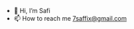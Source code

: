 - 👋 Hi, I’m Safi
- 📫 How to reach me 7saffix@gmail.com

<!---
7saffix/7saffix is a ✨ special ✨ repository because its `README.md` (this file) appears on your GitHub profile.
You can click the Preview link to take a look at your changes.
--->
